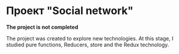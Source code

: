 # Проект "Social network"

**The project is not completed**

The project was created to explore new technologies. At this stage, I studied pure functions, Reducers, store and the Redux technology.